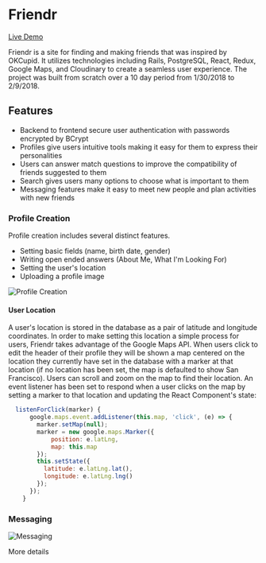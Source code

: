 # Friendr

[Live Demo](https://make-friends.herokuapp.com/)

Friendr is a site for finding and making friends that was inspired by OKCupid. It utilizes technologies including Rails, PostgreSQL, React, Redux, Google Maps, and Cloudinary to create a seamless user experience. The project was built from scratch over a 10 day period from 1/30/2018 to 2/9/2018.

## Features

* Backend to frontend secure user authentication with passwords encrypted by BCrypt
* Profiles give users intuitive tools making it easy for them to express their personalities
* Users can answer match questions to improve the compatibility of friends suggested to them
* Search gives users many options to choose what is important to them
* Messaging features make it easy to meet new people and plan activities with new friends

### Profile Creation

Profile creation includes several distinct features.

* Setting basic fields (name, birth date, gender)
* Writing open ended answers (About Me, What I'm Looking For)
* Setting the user's location
* Uploading a profile image

![Profile Creation](https://i.imgur.com/h3SqU4z.gif)

#### User Location

A user's location is stored in the database as a pair of latitude and longitude coordinates. In order to make setting this location a simple process for users, Friendr takes advantage of the Google Maps API. When users click to edit the header of their profile they will be shown a map centered on the location they currently have set in the database with a marker at that location (if no location has been set, the map is defaulted to show San Francisco). Users can scroll and zoom on the map to find their location. An event listener has been set to respond when a user clicks on the map by setting a marker to that location and updating the React Component's state:

```js
  listenForClick(marker) {
      google.maps.event.addListener(this.map, 'click', (e) => {
        marker.setMap(null);
        marker = new google.maps.Marker({
            position: e.latLng,
            map: this.map
        });
        this.setState({
          latitude: e.latLng.lat(),
          longitude: e.latLng.lng()
        });
      });
    }
```

### Messaging

![Messaging](https://i.imgur.com/400OXej.gif)

More details
